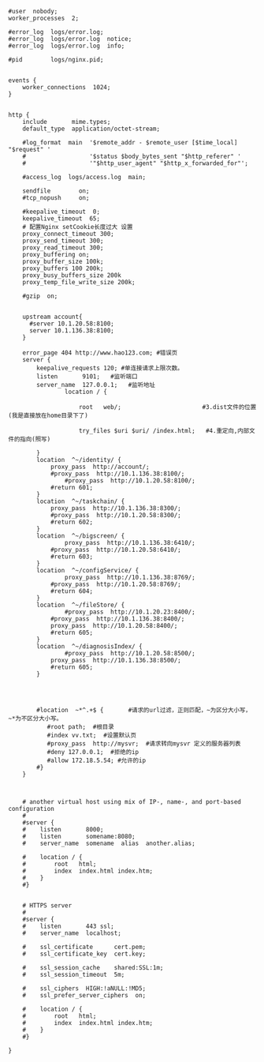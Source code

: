 

    #user  nobody;
    worker_processes  2;
    
    #error_log  logs/error.log;
    #error_log  logs/error.log  notice;
    #error_log  logs/error.log  info;
    
    #pid        logs/nginx.pid;
    
    
    events {
        worker_connections  1024;
    }
    
    
    http {
        include       mime.types;
        default_type  application/octet-stream;
    
        #log_format  main  '$remote_addr - $remote_user [$time_local] "$request" '
        #                  '$status $body_bytes_sent "$http_referer" '
        #                  '"$http_user_agent" "$http_x_forwarded_for"';
    
        #access_log  logs/access.log  main;
    
        sendfile        on;
        #tcp_nopush     on;
    
        #keepalive_timeout  0;
        keepalive_timeout  65;
        # 配置Nginx setCookie长度过大 设置
        proxy_connect_timeout 300;
        proxy_send_timeout 300;
        proxy_read_timeout 300;
        proxy_buffering on;
        proxy_buffer_size 100k;
        proxy_buffers 100 200k;
        proxy_busy_buffers_size 200k
        proxy_temp_file_write_size 200k;
    
        #gzip  on;
    
    
        upstream account{   
          #server 10.1.20.58:8100;
          server 10.1.136.38:8100;
        }    
    		
        error_page 404 http://www.hao123.com; #错误页
        server {  
            keepalive_requests 120; #单连接请求上限次数。
            listen       9101;   #监听端口
            server_name  127.0.0.1;   #监听地址    
                    location / {
             
                        root   web/;                       #3.dist文件的位置(我是直接放在home目录下了) 
            
                        try_files $uri $uri/ /index.html;   #4.重定向,内部文件的指向(照写)
       
       		} 
    		location  ^~/identity/ { 
    			proxy_pass  http://account/; 
     			#proxy_pass  http://10.1.136.38:8100/; 
     		        #proxy_pass  http://10.1.20.58:8100/; 	       		
    			#return 601;
    		}
    		location  ^~/taskchain/ {		
    			proxy_pass  http://10.1.136.38:8300/;
    			#proxy_pass  http://10.1.20.58:8300/; 
    			#return 602; 
    		}
    		location  ^~/bigscreen/ {
    		        proxy_pass  http://10.1.136.38:6410/;
    			#proxy_pass  http://10.1.20.58:6410/; 
    			#return 603;
    		} 
    		location  ^~/configService/ {
    		        proxy_pass  http://10.1.136.38:8769/;
    			#proxy_pass  http://10.1.20.58:8769/; 
    			#return 604;
    		} 
    		location  ^~/fileStore/ {
    		        #proxy_pass  http://10.1.20.23:8400/;
    			#proxy_pass  http://10.1.136.38:8400/; 
    			proxy_pass  http://10.1.20.58:8400/; 
    			#return 605;
    		}
    		location  ^~/diagnosisIndex/ {
    		        #proxy_pass  http://10.1.20.58:8500/;
    			proxy_pass  http://10.1.136.38:8500/; 
    			#return 605;
    		}
    
    	
    
    		 
            #location  ~*^.+$ {       #请求的url过滤，正则匹配，~为区分大小写，~*为不区分大小写。
               #root path;  #根目录
               #index vv.txt;  #设置默认页
               #proxy_pass  http://mysvr;  #请求转向mysvr 定义的服务器列表
               #deny 127.0.0.1;  #拒绝的ip
               #allow 172.18.5.54; #允许的ip           
            #} 
        }
    	
    	 
    
        # another virtual host using mix of IP-, name-, and port-based configuration
        #
        #server {
        #    listen       8000;
        #    listen       somename:8080;
        #    server_name  somename  alias  another.alias;
    
        #    location / {
        #        root   html;
        #        index  index.html index.htm;
        #    }
        #}
    
    
        # HTTPS server
        #
        #server {
        #    listen       443 ssl;
        #    server_name  localhost;
    
        #    ssl_certificate      cert.pem;
        #    ssl_certificate_key  cert.key;
    
        #    ssl_session_cache    shared:SSL:1m;
        #    ssl_session_timeout  5m;
    
        #    ssl_ciphers  HIGH:!aNULL:!MD5;
        #    ssl_prefer_server_ciphers  on;
    
        #    location / {
        #        root   html;
        #        index  index.html index.htm;
        #    }
        #}
    
    }

